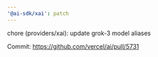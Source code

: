 ```yaml
---
'@ai-sdk/xai': patch
---
```


chore (providers/xai): update grok-3 model aliases

Commit: https://github.com/vercel/ai/pull/5731
